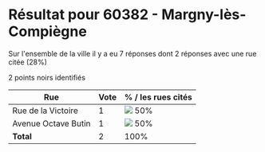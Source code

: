 # Résultat pour 60382 - Margny-lès-Compiègne

Sur l'ensemble de la ville il y a eu 7 réponses dont 2 réponses avec une rue citée (28%)

2 points noirs identifiés

| Rue | Vote | % / les rues cités|
|-----|------|-------------------|
| Rue de la Victoire | 1 | <img src="../../img/bar_50.gif" />&nbsp;50%|
| Avenue Octave Butin | 1 | <img src="../../img/bar_50.gif" />&nbsp;50%|
| **Total** | 2 | 100%|
